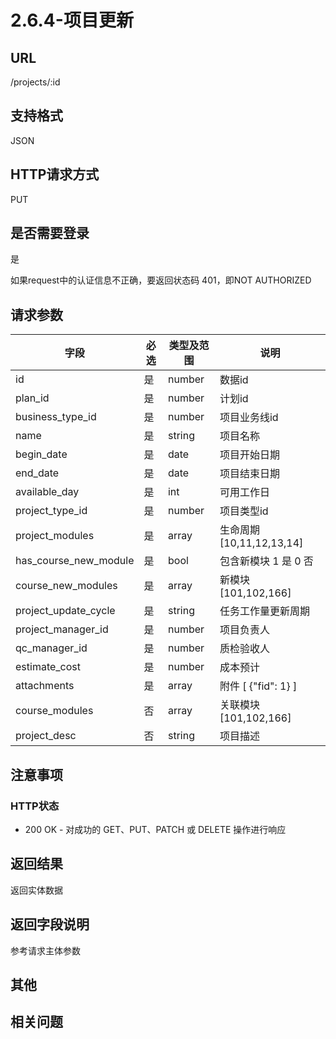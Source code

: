 # 2.6.4-项目更新

## URL

/projects/:id

## 支持格式

JSON

## HTTP请求方式

PUT

## 是否需要登录

是

如果request中的认证信息不正确，要返回状态码 401，即NOT AUTHORIZED

## 请求参数

字段 | 必选 | 类型及范围 | 说明
----|------|----------|-------------
id                  |   是   | number    | 数据id
plan_id             |   是   | number    | 计划id
business_type_id    |   是   | number    | 项目业务线id
name                |   是   | string  | 项目名称
begin_date          |   是   | date    | 项目开始日期
end_date            |   是   | date    | 项目结束日期
available_day       |   是   | int     | 可用工作日
project_type_id     |   是   | number    | 项目类型id
project_modules     |   是   | array   | 生命周期 [10,11,12,13,14]
has_course_new_module|  是   | bool    | 包含新模块 1 是 0 否
course_new_modules  |   是   | array   | 新模块 [101,102,166]
project_update_cycle|   是   | string  | 任务工作量更新周期
project_manager_id  |   是   | number    | 项目负责人
qc_manager_id       |   是   | number    | 质检验收人
estimate_cost       |   是   | number  | 成本预计
attachments         |   是   | array   | 附件 [ {"fid": 1} ]
course_modules      |   否   | array   | 关联模块 [101,102,166]
project_desc        |   否   | string  | 项目描述

## 注意事项

### HTTP状态

- 200 OK - 对成功的 GET、PUT、PATCH 或 DELETE 操作进行响应

## 返回结果

返回实体数据

## 返回字段说明

参考请求主体参数

## 其他

## 相关问题
